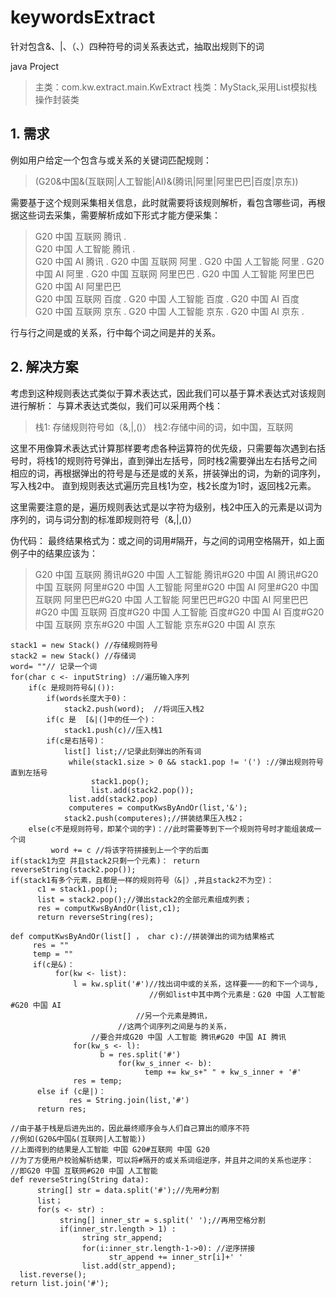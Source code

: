 # keywordsExtract
针对包含&amp;、|、（、）四种符号的词关系表达式，抽取出规则下的词

java Project
>主类：com.kw.extract.main.KwExtract
栈类：MyStack,采用List模拟栈操作封装类


## 1. 需求
例如用户给定一个包含与或关系的关键词匹配规则：
> (G20&中国&(互联网|人工智能|AI)&(腾讯|阿里|阿里巴巴|百度|京东))

需要基于这个规则采集相关信息，此时就需要将该规则解析，看包含哪些词，再根据这些词去采集，需要解析成如下形式才能方便采集：
>G20 中国 互联网 腾讯 .       
G20 中国 人工智能 腾讯 .  
G20 中国 AI 腾讯 . 
G20 中国 互联网 阿里 . 
G20 中国 人工智能 阿里 . 
G20 中国 AI 阿里 . 
G20 中国 互联网 阿里巴巴 . 
G20 中国 人工智能 阿里巴巴  
G20 中国 AI 阿里巴巴     
G20 中国 互联网 百度 . 
G20 中国 人工智能 百度 . 
G20 中国 AI 百度  
G20 中国 互联网 京东 . 
G20 中国 人工智能 京东 . 
G20 中国 AI 京东 . 

行与行之间是或的关系，行中每个词之间是并的关系。

## 2. 解决方案
考虑到这种规则表达式类似于算术表达式，因此我们可以基于算术表达式对该规则进行解析：
与算术表达式类似，我们可以采用两个栈：
> 栈1: 存储规则符号如（&,|,()）
   栈2:存储中间的词，如中国，互联网

这里不用像算术表达式计算那样要考虑各种运算符的优先级，只需要每次遇到右括号时，将栈1的规则符号弹出，直到弹出左括号，同时栈2需要弹出左右括号之间相应的词，再根据弹出的符号是与还是或的关系，拼装弹出的词，为新的词序列，写入栈2中。
直到规则表达式遍历完且栈1为空，栈2长度为1时，返回栈2元素。

这里需要注意的是，遍历规则表达式是以字符为级别，栈2中压入的元素是以词为序列的，词与词分割的标准即规则符号（&,|,()）

伪代码：
最终结果格式为：或之间的词用#隔开，与之间的词用空格隔开，如上面例子中的结果应该为：
> G20 中国 互联网 腾讯#G20 中国 人工智能 腾讯#G20 中国 AI 腾讯#G20 中国 互联网 阿里#G20 中国 人工智能 阿里#G20 中国 AI 阿里#G20 中国 互联网 阿里巴巴#G20 中国 人工智能 阿里巴巴#G20 中国 AI 阿里巴巴#G20 中国 互联网 百度#G20 中国 人工智能 百度#G20 中国 AI 百度#G20 中国 互联网 京东#G20 中国 人工智能 京东#G20 中国 AI 京东
```
stack1 = new Stack() //存储规则符号
stack2 = new Stack() //存储词
word= ""// 记录一个词
for(char c <- inputString) ://遍历输入序列
    if(c 是规则符号&|()):
        if(words长度大于0)：
            stack2.push(word);  //将词压入栈2
        if(c 是  [&|(]中的任一个)：
            stack1.push(c)//压入栈1
        if(c是右括号)：
            list[] list;//记录此刻弹出的所有词
             while(stack1.size > 0 && stack1.pop != '(') ://弹出规则符号直到左括号
                  stack1.pop();
                  list.add(stack2.pop());
             list.add(stack2.pop)
             computeres = computKwsByAndOr(list,'&');
            stack2.push(computeres);//拼装结果压入栈2；
    else(c不是规则符号，即某个词的字)：//此时需要等到下一个规则符号时才能组装成一个词   
         word += c //将该字符拼接到上一个字的后面 
if(stack1为空 并且stack2只剩一个元素)： return reverseString(stack2.pop());
if(stack1有多个元素，且都是一样的规则符号（&|）,并且stack2不为空)：
      c1 = stack1.pop();
      list = stack2.pop();//弹出stack2的全部元素组成列表；
      res = computKwsByAndOr(list,c1);
      return reverseString(res);

def computKwsByAndOr(list[] ， char c)://拼装弹出的词为结果格式
     res = ""
     temp = ""
     if(c是&)：
          for(kw <- list):
              l = kw.split('#')//找出词中或的关系，这样要一一的和下一个词与,
                               //例如list中其中两个元素是：G20 中国 人工智能#G20 中国 AI
                            //另一个元素是腾讯，
                        //这两个词序列之间是与的关系，
                  //要合并成G20 中国 人工智能 腾讯#G20 中国 AI 腾讯
              for(kw_s <- l):
                    b = res.split('#')
                        for(kw_s_inner <- b):
                              temp += kw_s+" " + kw_s_inner + '#'
              res = temp;
      else if (c是|)：
             res = String.join(list,'#')
      return res;

//由于基于栈是后进先出的，因此最终顺序会与人们自己算出的顺序不符
//例如(G20&中国&(互联网|人工智能))
//上面得到的结果是人工智能 中国 G20#互联网 中国 G20
//为了方便用户校验解析结果，可以将#隔开的或关系词组逆序，并且并之间的关系也逆序：
//即G20 中国 互联网#G20 中国 人工智能
def reverseString(String data):
      string[] str = data.split('#');//先用#分割
      list；
      for(s <- str) :
           string[] inner_str = s.split(' ');//再用空格分割
           if(inner_str.length > 1) :
                string str_append;
                for(i:inner_str.length-1->0): //逆序拼接
                      str_append += inner_str[i]+' '
                list.add(str_append);
  list.reverse();
return list.join('#');
            
          
```








